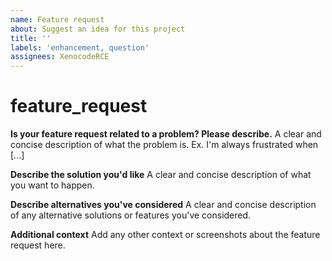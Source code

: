 ```yaml
---
name: Feature request
about: Suggest an idea for this project
title: ''
labels: 'enhancement, question'
assignees: XenocodeRCE
---
```


# feature\_request

**Is your feature request related to a problem? Please describe.** A clear and concise description of what the problem is. Ex. I'm always frustrated when \[...\]

**Describe the solution you'd like** A clear and concise description of what you want to happen.

**Describe alternatives you've considered** A clear and concise description of any alternative solutions or features you've considered.

**Additional context** Add any other context or screenshots about the feature request here.


